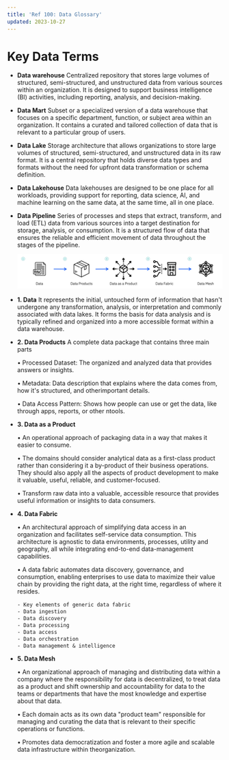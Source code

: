 ```yaml
---
title: 'Ref 100: Data Glossary'
updated: 2023-10-27
---
```


# Key Data Terms

- **Data warehouse** Centralized repository that stores large volumes of structured, semi-structured, and unstructured data from various sources within an organization. It is designed to support business intelligence (BI) activities, including reporting, analysis, and decision-making.

- **Data Mart** Subset or a specialized version of a data warehouse that focuses on a specific department, function, or subject area within an organization. It contains a curated and tailored collection of data that is relevant to a particular group of users.

- **Data Lake** Storage architecture that allows organizations to store large volumes of structured, semi-structured, and unstructured data in its raw format. It is a central repository that holds diverse data types and formats without the need for upfront data transformation or schema definition.

- **Data Lakehouse** Data lakehouses are designed to be one place for all workloads, providing support for reporting, data science, AI, and machine learning on the same data, at the same time, all in one place.

- **Data Pipeline** Series of processes and steps that extract, transform, and load (ETL) data from various sources into a target destination for storage, analysis, or consumption. It is a structured flow of data that ensures the reliable and efficient movement of data throughout the stages of the pipeline.


  ![](./images/ref/data.png)

- **1. Data** It represents the initial, untouched form of information that hasn't undergone any transformation, analysis, or interpretation and commonly associated with data lakes. It forms the basis for data analysis and is typically refined and organized into a more accessible format within a data warehouse.

- **2. Data Products**  A complete data package that contains three main parts

  • Processed Dataset: The organized and analyzed data that provides answers or insights.

  • Metadata: Data description that explains where the data comes from, how it's structured, and otherimportant details.

  • Data Access Pattern: Shows how people can use or get the data, like through apps, reports, or other ntools.

- **3. Data as a Product**  

  • An operational approach of packaging data in a way that makes it easier to consume.

  • The domains should consider analytical data as a first-class product rather than considering it a by-product of their business operations. They should also apply all the aspects of product development to make it valuable, useful, reliable, and customer-focused.

  • Transform raw data into a valuable, accessible resource that provides useful information or insights to data consumers.

- **4. Data Fabric**  

  • An architectural approach of simplifying data access in an organization and facilitates self-service data consumption. This architecture is agnostic to data environments, processes, utility and geography, all while integrating end-to-end data-management capabilities.

  • A data fabric automates data discovery, governance, and consumption, enabling enterprises to use data to maximize their value chain by providing the right data, at the right time, regardless of where it resides.

      - Key elements of generic data fabric
      - Data ingestion
      - Data discovery
      - Data processing
      - Data access
      - Data orchestration
      - Data management & intelligence

                                

- **5. Data Mesh**

  • An organizational approach of managing and distributing data within a company where the responsibility for data is decentralized, to treat data as a product and shift ownership and accountability for data to the teams or departments that have the most knowledge and expertise about that data.

  • Each domain acts as its own data "product team" responsible for managing and curating the data that is relevant to their specific operations or functions.

  • Promotes data democratization and foster a more agile and scalable data infrastructure within theorganization.
